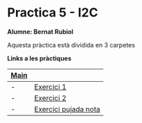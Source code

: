 # Practica 5 - I2C
 **Alumne: Bernat Rubiol**

 Aquesta pràctica està dividida en 3 carpetes

**Links a les pràctiques**

|[Main](https://github.com/rubiolbernat/Practica_5_I2C)|   |
|---|---|
|- |[Exercici 1](/Exercici_1)  | 
|- |[Exercici 2](/Exercici_2)  | 
|- |[Exercici pujada nota](/Exercici_pujada_nota)|